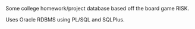 Some college homework/project database based off the board game RISK.

Uses Oracle RDBMS using PL/SQL and SQLPlus.